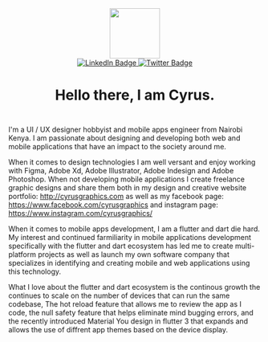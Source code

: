 <div id="header" align="center">
  <img src="https://media.giphy.com/media/M9gbBd9nbDrOTu1Mqx/giphy.gif" width="100"/>
</div>
<div id="badges" align="center">
  <a href="https://www.linkedin.com/in/cyruskigo/">
    <img src="https://img.shields.io/badge/LinkedIn-blue?style=for-the-badge&logo=linkedin&logoColor=white" alt="LinkedIn Badge"/>
  </a>
<!--   <a href="your-youtube-URL">
    <img src="https://img.shields.io/badge/YouTube-red?style=for-the-badge&logo=youtube&logoColor=white" alt="Website Badge"/>
  </a> -->
  <a href="https://twitter.com/cyruskigo30">
    <img src="https://img.shields.io/badge/Twitter-blue?style=for-the-badge&logo=twitter&logoColor=white" alt="Twitter Badge"/>
  </a>
   
  <h1>
  Hello there, I am Cyrus.
</h1> 
  <img src="https://media.giphy.com/media/hvRJCLFzcasrR4ia7z/giphy.gif" width="10px"/>
</div>



I'm a UI / UX designer hobbyist and mobile apps engineer from Nairobi Kenya. I am passionate about designing and developing both web and mobile applications that have an impact to the society around me. 

When it comes to design technologies I am well versant and enjoy working with Figma, Adobe Xd, Adobe Illustrator, Adobe Indesign and Adobe Photoshop. When not developing mobile applications I create freelance graphic designs and share them both in my design and creative website portfolio:  http://cyrusgraphics.com as well as my facebook page: https://www.facebook.com/cyrusgraphics and instagram page: https://www.instagram.com/cyrusgraphics/

When it comes to mobile apps development, I am a flutter and dart die hard.  My interest and continued farmiliarity in  mobile applications development specifically with the flutter and dart ecosystem has led me to create multi-platform projects as well as launch my own software company that specializes in identifying and creating mobile and web applications using this technology.

What I love about the flutter and dart ecosystem is the continous growth the continues to scale on the number of devices that can run the same codebase, The hot reload feature that allows me to review the app as I code, the null safety feature that helps eliminate mind bugging errors, and the recently introduced Material You design in flutter 3 that expands and allows the use of diffrent app themes based on the device display.
